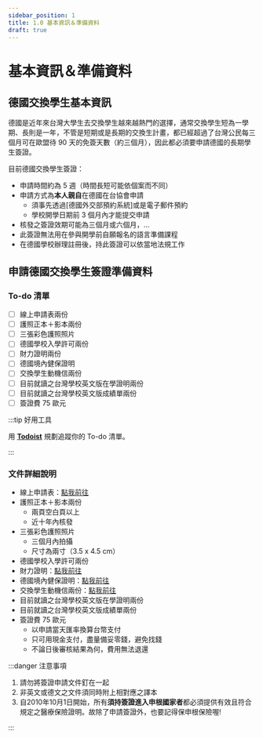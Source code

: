 ```yaml
---
sidebar_position: 1
title: 1.0 基本資訊＆準備資料
draft: true
---
```


# 基本資訊＆準備資料

## 德國交換學生基本資訊

德國是近年來台灣大學生去交換學生越來越熱門的選擇，通常交換學生短為一學期、長則是一年，不管是短期或是長期的交換生計畫，都已經超過了台灣公民每三個月可在歐盟待 90 天的免簽天數（約三個月），因此都必須要申請德國的長期學生簽證。

目前德國交換學生簽證：
- 申請時間約為 5 週（時間長短可能依個案而不同）
- 申請方式為**本人親自**在德國在台協會申請
    - 須事先透過[德國外交部預約系統]或是電子郵件預約
    - 學校開學日期前 3 個月內才能提交申請
- 核發之簽證效期可能為三個月或六個月，...
- 此簽證無法用在參與開學前自願報名的語言準備課程
- 在德國學校辦理註冊後，持此簽證可以依當地法規工作

## 申請德國交換學生簽證準備資料

### To-do 清單

- [ ] 線上申請表兩份
- [ ] 護照正本＋影本兩份
- [ ] 三張彩色護照照片
- [ ] 德國學校入學許可兩份
- [ ] 財力證明兩份
- [ ] 德國境內健保證明
- [ ] 交換學生動機信兩份
- [ ] 目前就讀之台灣學校英文版在學證明兩份
- [ ] 目前就讀之台灣學校英文版成績單兩份
- [ ] 簽證費 75 歐元

:::tip 好用工具

用 [**Todoist**](https://get.todoist.io/3d1vczem1yso) 規劃追蹤你的 To-do 清單。

:::

### 文件詳細說明

- 線上申請表：[點我前往](link)
- 護照正本＋影本兩份
    - 兩頁空白頁以上
    - 近十年內核發
- 三張彩色護照照片
    - 三個月內拍攝
    - 尺寸為兩寸（3.5 x 4.5 cm）
- 德國學校入學許可兩份
- 財力證明：[點我前往](link)
- 德國境內健保證明：[點我前往](link)
- 交換學生動機信兩份：[點我前往](link)
- 目前就讀之台灣學校英文版在學證明兩份
- 目前就讀之台灣學校英文版成績單兩份
- 簽證費 75 歐元
    - 以申請當天匯率換算台幣支付
    - 只可用現金支付，盡量備妥零錢，避免找錢
    - 不論日後審核結果為何，費用無法退還


:::danger 注意事項

1. 請勿將簽證申請文件釘在一起
2. 非英文或德文之文件須同時附上相對應之譯本
3. 自2010年10月1日開始，所有**須持簽證進入申根國家者**都必須提供有效且符合規定之醫療保險證明。故除了申請簽證外，也要記得保申根保險喔!

:::